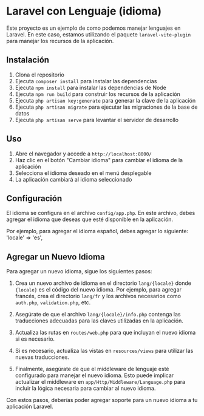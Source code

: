 # Laravel con Lenguaje (idioma)

Este proyecto es un ejemplo de como podemos manejar lenguajes en Laravel. En este caso, estamos utilizando el paquete `laravel-vite-plugin` para manejar los recursos de la aplicación.

## Instalación

1. Clona el repositorio
2. Ejecuta `composer install` para instalar las dependencias
3. Ejecuta `npm install` para instalar las dependencias de Node
4. Ejecuta `npm run build` para construir los recursos de la aplicación
5. Ejecuta `php artisan key:generate` para generar la clave de la aplicación
6. Ejecuta `php artisan migrate` para ejecutar las migraciones de la base de datos
7. Ejecuta `php artisan serve` para levantar el servidor de desarrollo

## Uso

1. Abre el navegador y accede a `http://localhost:8000/`
2. Haz clic en el botón "Cambiar idioma" para cambiar el idioma de la aplicación
3. Selecciona el idioma deseado en el menú desplegable
4. La aplicación cambiará al idioma seleccionado

## Configuración

El idioma se configura en el archivo `config/app.php`. En este archivo, debes agregar el idioma que deseas que esté disponible en la aplicación.

Por ejemplo, para agregar el idioma español, debes agregar lo siguiente:
'locale' => 'es',

## Agregar un Nuevo Idioma

Para agregar un nuevo idioma, sigue los siguientes pasos:

1. Crea un nuevo archivo de idioma en el directorio `lang/{locale}` donde `{locale}` es el código del nuevo idioma. Por ejemplo, para agregar francés, crea el directorio `lang/fr` y los archivos necesarios como `auth.php`, `validation.php`, etc.

2. Asegúrate de que el archivo `lang/{locale}/info.php` contenga las traducciones adecuadas para las claves utilizadas en la aplicación.

3. Actualiza las rutas en `routes/web.php` para que incluyan el nuevo idioma si es necesario.

4. Si es necesario, actualiza las vistas en `resources/views` para utilizar las nuevas traducciones.

5. Finalmente, asegúrate de que el middleware de lenguaje esté configurado para manejar el nuevo idioma. Esto puede implicar actualizar el middleware en `app/Http/Middleware/Language.php` para incluir la lógica necesaria para cambiar al nuevo idioma.

Con estos pasos, deberías poder agregar soporte para un nuevo idioma a tu aplicación Laravel.

